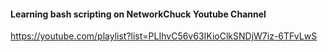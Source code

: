#### Learning bash scripting on NetworkChuck Youtube Channel <br>
https://youtube.com/playlist?list=PLIhvC56v63IKioClkSNDjW7iz-6TFvLwS

